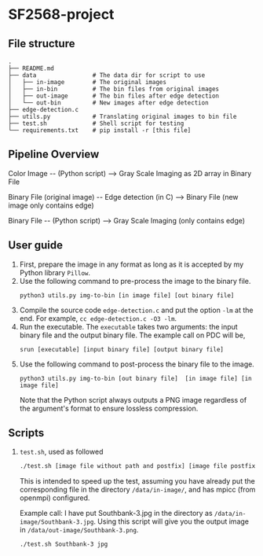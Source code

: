 # SF2568-project

## File structure

```
.
├── README.md               
├── data                # The data dir for script to use
│   ├── in-image        # The original images
│   ├── in-bin          # The bin files from original images
│   ├── out-image       # The bin files after edge detection
│   └── out-bin         # New images after edge detection
├── edge-detection.c    
├── utils.py            # Translating original images to bin file
├── test.sh             # Shell script for testing
└── requirements.txt    # pip install -r [this file]
```

## Pipeline Overview

Color Image -- (Python script) --> Gray Scale Imaging as 2D array in Binary File 


Binary File (original image) -- Edge detection (in C) --> Binary File (new image only contains edge)

Binary File  -- (Python script) --> Gray Scale Imaging (only contains edge)

## User guide
1. First, prepare the image in any format as long as it is accepted by my Python library `Pillow`.
2. Use the following command to pre-process the image to the binary file.
    ```
    python3 utils.py img-to-bin [in image file] [out binary file]
    ```
3. Compile the source code `edge-detection.c` and put the option `-lm` at the end. For example, `cc edge-detection.c -O3 -lm`.
4. Run the executable. The `executable` takes two arguments: the input binary file and the output binary file. The example call on PDC will be,
    ```
    srun [executable] [input binary file] [output binary file]
    ```
5. Use the following command to post-process the binary file to the image.
    ```
    python3 utils.py img-to-bin [out binary file]  [in image file] [in image file]
    ```
    Note that the Python script always outputs a PNG image regardless of the argument's format to ensure lossless compression.

## Scripts
1. `test.sh`, used as followed

    ```bash
    ./test.sh [image file without path and postfix] [image file postfix]
    ```

    This is intended to speed up the test, assuming you have already put the corresponding file in the directory `/data/in-image/`, and has mpicc (from openmpi) configured.

    Example call: I have put Southbank-3.jpg in the directory as `/data/in-image/Southbank-3.jpg`. Using this script will give you the output image in `/data/out-image/Southbank-3.png`.

    ```
    ./test.sh Southbank-3 jpg
    ```